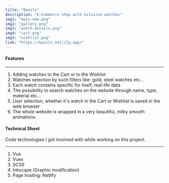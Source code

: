 ```yaml
---
title: "Banitz"
description: "E-Commerce shop with exlusive watches"
img1: "main-new.png"
img2: "gallery.png"
img3: "watch-details.png"
img4: "cart.png"
img5: "wishlist.png"
link: "https://banitz.netlify.app/"
---
```


#### Features

---

1. Adding watches to the Cart or to the Wishlist
2. Watches selection by such filters like: gold, steel watches etc...
3. Each watch contains specific for itself, real-life data
4. The possibility to search watches on the website through name, type, material etc...
5. User selection, whether it's watch in the Cart or Wishlist is saved in the web browser
6. The whole website is wrapped in a very beautiful, milky smooth animations.

#### Technical Sheet

Code technologies I got involved with while working on this project.

---

1. Vue
2. Vuex
3. SCSS
4. Inkscape (Graphic modification)
5. Page hosting: Netlify
